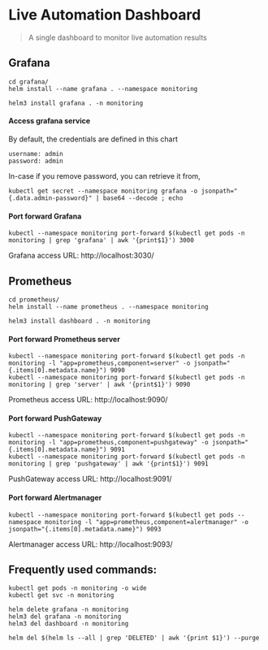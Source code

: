 # Live Automation Dashboard
> A single dashboard to monitor live automation results
## **Grafana**
```
cd grafana/
helm install --name grafana . --namespace monitoring

helm3 install grafana . -n monitoring
```

#### Access grafana service
By default, the credentials are defined in this chart
```
username: admin
password: admin
```
In-case if you remove password, you can retrieve it from,
```
kubectl get secret --namespace monitoring grafana -o jsonpath="{.data.admin-password}" | base64 --decode ; echo
```
#### Port forward Grafana
```
kubectl --namespace monitoring port-forward $(kubectl get pods -n monitoring | grep 'grafana' | awk '{print$1}') 3000
```
Grafana access URL: http://localhost:3030/

## **Prometheus**
```
cd prometheus/
helm install --name prometheus . --namespace monitoring

helm3 install dashboard . -n monitoring
```

#### Port forward Prometheus server
```
kubectl --namespace monitoring port-forward $(kubectl get pods -n monitoring -l "app=prometheus,component=server" -o jsonpath="{.items[0].metadata.name}") 9090
kubectl --namespace monitoring port-forward $(kubectl get pods -n monitoring | grep 'server' | awk '{print$1}') 9090
```
Prometheus access URL: http://localhost:9090/

#### Port forward PushGateway
```
kubectl --namespace monitoring port-forward $(kubectl get pods -n monitoring -l "app=prometheus,component=pushgateway" -o jsonpath="{.items[0].metadata.name}") 9091
kubectl --namespace monitoring port-forward $(kubectl get pods -n monitoring | grep 'pushgateway' | awk '{print$1}') 9091
```
PushGateway access URL: http://localhost:9091/

#### Port forward Alertmanager
```
kubectl --namespace monitoring port-forward $(kubectl get pods --namespace monitoring -l "app=prometheus,component=alertmanager" -o jsonpath="{.items[0].metadata.name}") 9093
```
Alertmanager access URL: http://localhost:9093/


## Frequently used commands:
```
kubectl get pods -n monitoring -o wide
kubectl get svc -n monitoring

helm delete grafana -n monitoring
helm3 del grafana -n monitoring
helm3 del dashboard -n monitoring

helm del $(helm ls --all | grep 'DELETED' | awk '{print $1}') --purge
```